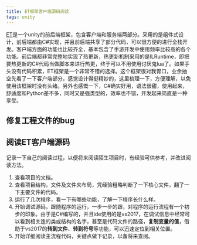 ```yaml
---
title: ET框架客户端源码阅读
tags: unity
---
```


[ET](https://github.com/egametang/ET)是一个unity的前后端框架，包含客户端和服务端两部分。采用的是组件式设计，前后端都由C#实现，并且前后端共享了部分代码，可以很方便的进行全栈开发。客户端方面的功能也比较齐全，基本包含了手游开发中使用频率比较高的各个功能。前后端都非常完整地实现了热更新，热更新机制采用的是ILRuntime，即把要热更新的C#代码当做脚本来进行热更，终于可以不用使用讨厌鬼lua了。如果手头没有代码积累，ET框架是一个非常不错的选择。这个框架很对我胃口，业余抽空先看了一下客户端部分，感觉设计得挺精妙的，这里梳理一下，方便理解，以免使用该框架时没有头绪。另外也感慨一下，C#确实好用，语法很甜，使用起来，舒适度和Python差不多，同时又是强类型的，效率也不错，开发起来简直是一种享受。

<!--more-->

## 修复工程文件的bug

## 阅读ET客户端源码

记录一下自己的阅读过程，以便将来阅读陌生项目时，有经验可供参考，并改进阅读方法。
1. 查看项目的文档。
2. 查看项目结构，文件及文件夹布局，凭经验粗略判断了一下核心文件，翻了一下主要文件的代码。
3. 运行了几次程序，看一下有哪些功能，了解一下程序长什么样。
4. 开始调试源码，跟随程序的运行，一步一步的跟，对程序的运行流程有一个初步的印象。由于是C#编写的，并且ide使用的是vs2017，在调试信息中经常可以看到相关连的类或结构的名字，甚至是代码文件的路径，**复制变量的值**，借助于vs2017的**转到文件**、**转到符号**等功能，可以迅速定位到相关位置。
5. 开始详细阅读主流程代码，关键点做下记录，以备将来查阅。





